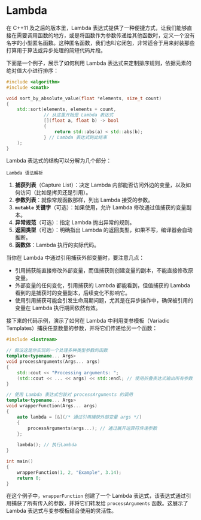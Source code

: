 # Lambda

在 C++11 及之后的版本里，Lambda 表达式提供了一种便捷方式，让我们能够直接在需要调用函数的地方，或是将函数作为参数传递给其他函数时，定义一个没有名字的小型匿名函数。这种匿名函数，我们也叫它闭包，非常适合于用来封装那些打算用于算法或异步处理的简短代码片段。

下面是一个例子，展示了如何利用 Lambda 表达式来定制排序规则，依据元素的绝对值大小进行排序：

```cpp
#include <algorithm>
#include <cmath>

void sort_by_absolute_value(float *elements, size_t count)
{
    std::sort(elements, elements + count,
              // 从这里开始是 Lambda 表达式
              [](float a, float b) -> bool
              {
                  return std::abs(a) < std::abs(b);
              } // Lambda 表达式到此结束
    );
}
```

Lambda 表达式的结构可以分解为几个部分：

```{figure} ../../_static/images/lambdaexpsyntax.png
Lambda 语法解析
```

1. **捕获列表**（Capture List）：决定 Lambda 内部能否访问外边的变量，以及如何访问（比如是拷贝还是引用）。
2. **参数列表**：就像常规函数那样，列出 Lambda 接受的参数。
3. **`mutable` 关键字**（可选）：如果使用，允许 Lambda 修改通过值捕获的变量副本。
4. **异常规范**（可选）：指定 Lambda 抛出异常的规则。
5. **返回类型**（可选）：明确指出 Lambda 的返回类型，如果不写，编译器会自动推断。
6. **函数体**：Lambda 执行的实际代码。

当你在 Lambda 中通过引用捕获外部变量时，要注意几点：

- 引用捕获能直接修改外部变量，而值捕获则创建变量的副本，不能直接修改原变量。
- 外部变量的任何变化，引用捕获的 Lambda 都能看到，但值捕获的 Lambda 看到的是捕获时的变量副本，后续变化不影响它。
- 使用引用捕获可能会引发生命周期问题，尤其是在异步操作中，确保被引用的变量在 Lambda 执行期间依然有效。

接下来的代码示例，演示了如何在 Lambda 中利用变参模板（Variadic Templates）捕获任意数量的参数，并将它们传递给另一个函数：

```cpp
#include <iostream>

// 假设这是你实现的一个处理多种类型参数的函数
template<typename... Args>
void processArguments(Args... args)
{
    std::cout << "Processing arguments: ";
    (std::cout << ... << args) << std::endl; // 使用折叠表达式输出所有参数
}

// 使用 Lambda 表达式包装对 processArguments 的调用
template<typename... Args>
void wrapperFunction(Args... args)
{
    auto lambda = [&](/* 通过引用捕获外部变量 args */)
    {
        processArguments(args...); // 通过展开运算符传递参数
    };
    
    lambda(); // 执行Lambda
}

int main()
{
    wrapperFunction(1, 2, "Example", 3.14);
    return 0;
}
```

在这个例子中，`wrapperFunction` 创建了一个 Lambda 表达式，该表达式通过引用捕获了所有传入的参数，并将它们转发给 `processArguments` 函数。这展示了 Lambda 表达式与变参模板结合使用的灵活性。
